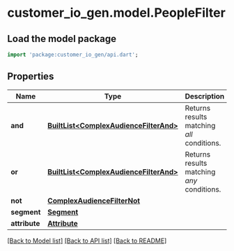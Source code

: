 # customer_io_gen.model.PeopleFilter

## Load the model package
```dart
import 'package:customer_io_gen/api.dart';
```

## Properties
Name | Type | Description | Notes
------------ | ------------- | ------------- | -------------
**and** | [**BuiltList&lt;ComplexAudienceFilterAnd&gt;**](ComplexAudienceFilterAnd.md) | Returns results matching *all* conditions. | [optional] 
**or** | [**BuiltList&lt;ComplexAudienceFilterAnd&gt;**](ComplexAudienceFilterAnd.md) | Returns results matching *any* conditions. | [optional] 
**not** | [**ComplexAudienceFilterNot**](ComplexAudienceFilterNot.md) |  | [optional] 
**segment** | [**Segment**](Segment.md) |  | [optional] 
**attribute** | [**Attribute**](Attribute.md) |  | [optional] 

[[Back to Model list]](../README.md#documentation-for-models) [[Back to API list]](../README.md#documentation-for-api-endpoints) [[Back to README]](../README.md)


